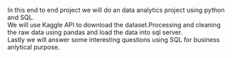 <br>
In this end to end project  we will do an data analytics project using python  and SQL.
<br>
 We will use Kaggle API to download the dataset.Processing and cleaning the raw data  using pandas and load the data into sql server. 
 <br>
 Lastly we will answer some interesting questions using SQL for business anlytical purpose.